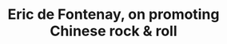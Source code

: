 ---
layout: page
title: Eric de Fontenay, on promoting Chinese rock & roll
description: 
img: "assets/img/Eric de Fontenay cover.jpg"
redirect: https://open.spotify.com/episode/4R0TvCgPFCnJbTuiJG071G?si=KmXualkQS16DvFHgR0Npng
importance: 3
---